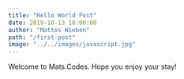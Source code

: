 ```yaml
---
title: "Hello World Post"
date: 2019-10-13 18:00:00
author: "Mattes Wieben"
path: "/first-post"
image: "../../images/javascript.jpg"
---
```


Welcome to Mats.Codes. Hope you enjoy your stay!

